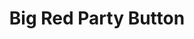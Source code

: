---
layout: project
title: Big Red Party Button
permalink: /projects/bigredpartybutton/
subhead: Internet connected photobooth, 2007&ndash;Present
link: http://bigredpartybutton.com
image: bigredpartybutton.jpg
excerpt: <p>Minnesota Public Radio News is one of the nation’s most successful public radio franchises. It needed a substantial overhaul of it’s website to match it’s large digital-only reporting efforts while still keeping audio listening a first-class experience.</p> <p>This is a responsive website in the truest sense of the word; it’s designed to be fast and to look good and work well on all screen sizes.</p> 

---